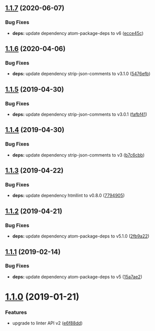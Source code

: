 ## [1.1.7](https://github.com/AtomLinter/linter-htmllint/compare/v1.1.6...v1.1.7) (2020-06-07)


### Bug Fixes

* **deps:** update dependency atom-package-deps to v6 ([ecce45c](https://github.com/AtomLinter/linter-htmllint/commit/ecce45c9d1f2730a008e3f37c19ac63fe1d4e1d6))

## [1.1.6](https://github.com/AtomLinter/linter-htmllint/compare/v1.1.5...v1.1.6) (2020-04-06)


### Bug Fixes

* **deps:** update dependency strip-json-comments to v3.1.0 ([5476efb](https://github.com/AtomLinter/linter-htmllint/commit/5476efb61466db7b571cdeba6a9967417890edf7))

## [1.1.5](https://github.com/AtomLinter/linter-htmllint/compare/v1.1.4...v1.1.5) (2019-04-30)


### Bug Fixes

* **deps:** update dependency strip-json-comments to v3.0.1 ([fafbf41](https://github.com/AtomLinter/linter-htmllint/commit/fafbf41))

## [1.1.4](https://github.com/AtomLinter/linter-htmllint/compare/v1.1.3...v1.1.4) (2019-04-30)


### Bug Fixes

* **deps:** update dependency strip-json-comments to v3 ([b7c6cbb](https://github.com/AtomLinter/linter-htmllint/commit/b7c6cbb))

## [1.1.3](https://github.com/AtomLinter/linter-htmllint/compare/v1.1.2...v1.1.3) (2019-04-22)


### Bug Fixes

* **deps:** update dependency htmllint to v0.8.0 ([7794905](https://github.com/AtomLinter/linter-htmllint/commit/7794905))

## [1.1.2](https://github.com/AtomLinter/linter-htmllint/compare/v1.1.1...v1.1.2) (2019-04-21)


### Bug Fixes

* **deps:** update dependency atom-package-deps to v5.1.0 ([2fb9a22](https://github.com/AtomLinter/linter-htmllint/commit/2fb9a22))

## [1.1.1](https://github.com/AtomLinter/linter-htmllint/compare/v1.1.0...v1.1.1) (2019-02-14)


### Bug Fixes

* **deps:** update dependency atom-package-deps to v5 ([15a7ae2](https://github.com/AtomLinter/linter-htmllint/commit/15a7ae2))

# [1.1.0](https://github.com/AtomLinter/linter-htmllint/compare/v1.0.1...v1.1.0) (2019-01-21)


### Features

* upgrade to linter API v2 ([e6f88dd](https://github.com/AtomLinter/linter-htmllint/commit/e6f88dd))
